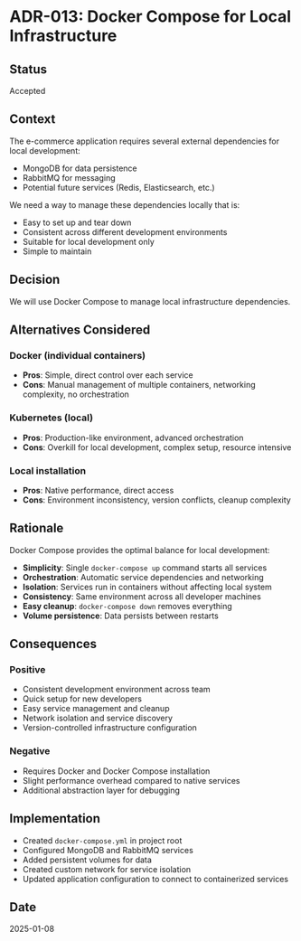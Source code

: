 # ADR-013: Docker Compose for Local Infrastructure

## Status
Accepted

## Context
The e-commerce application requires several external dependencies for local development:
- MongoDB for data persistence
- RabbitMQ for messaging
- Potential future services (Redis, Elasticsearch, etc.)

We need a way to manage these dependencies locally that is:
- Easy to set up and tear down
- Consistent across different development environments
- Suitable for local development only
- Simple to maintain

## Decision
We will use Docker Compose to manage local infrastructure dependencies.

## Alternatives Considered

### Docker (individual containers)
- **Pros**: Simple, direct control over each service
- **Cons**: Manual management of multiple containers, networking complexity, no orchestration

### Kubernetes (local)
- **Pros**: Production-like environment, advanced orchestration
- **Cons**: Overkill for local development, complex setup, resource intensive

### Local installation
- **Pros**: Native performance, direct access
- **Cons**: Environment inconsistency, version conflicts, cleanup complexity

## Rationale
Docker Compose provides the optimal balance for local development:
- **Simplicity**: Single `docker-compose up` command starts all services
- **Orchestration**: Automatic service dependencies and networking
- **Isolation**: Services run in containers without affecting local system
- **Consistency**: Same environment across all developer machines
- **Easy cleanup**: `docker-compose down` removes everything
- **Volume persistence**: Data persists between restarts

## Consequences

### Positive
- Consistent development environment across team
- Quick setup for new developers
- Easy service management and cleanup
- Network isolation and service discovery
- Version-controlled infrastructure configuration

### Negative
- Requires Docker and Docker Compose installation
- Slight performance overhead compared to native services
- Additional abstraction layer for debugging

## Implementation
- Created `docker-compose.yml` in project root
- Configured MongoDB and RabbitMQ services
- Added persistent volumes for data
- Created custom network for service isolation
- Updated application configuration to connect to containerized services

## Date
2025-01-08